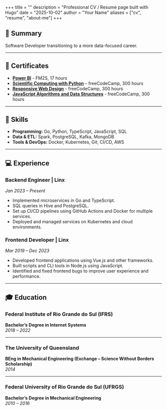 +++
title = ""
description = "Professional CV / Resume page built with Hugo"
date = "2025-10-02"
author = "Your Name"
aliases = ["cv", "resume", "about-me"]
+++

## 💼 Summary

Software Developer transitioning to a more data-focused career.

---

## 📜 Certificates

- **[Power BI](https://ead.fm2s.com.br/verify/8bfbe6e29b3121b5d73700842f222fbe40cfecc9)** - FM2S, 17 hours
- **[Scientific Computing with Python](https://www.freecodecamp.org/certification/ggarber42/scientific-computing-with-python-v7)**  – freeCodeCamp, 300 hours
- **[Responsive Web Design](https://www.freecodecamp.org/certification/ggarber42/responsive-web-design)** - freeCodeCamp, 300 hours
- **[JavaScript Algorithms and Data Structures](https://www.freecodecamp.org/certification/ggarber42/javascript-algorithms-and-data-structures)** - freeCodeCamp, 300 hours

---

## 🧠 Skills

- **Programming:** Go, Python, TypeScript, JavaScript, SQL  
- **Data & ETL:** Spark, PostgreSQL, Kafka, MongoDB
- **Tools & DevOps:** Docker, Kubernetes, Git, CI/CD, AWS  

---

## 💻 Experience

### Backend Engineer | Linx
*Jan 2023 – Present*

- Implemented microservices in Go and TypeScript.  
- SQL queries in Hive and PostgreSQL.  
- Set up CI/CD pipelines using GitHub Actions and Docker for multiple services.  
- Deployed and managed services on Kubernetes and cloud environments.  

### Frontend Developer | Linx
*Mar 2019 – Dec 2023*  

- Developed frontend applications using Vue.js and other frameworks.  
- Built scripts and CLI tools in Node.js using JavaScript.  
- Identified and fixed frontend bugs to improve user experience and performance.  

---

## 🎓 Education

### **Federal Institute of Rio Grande do Sul (IFRS)**  
**Bachelor’s Degree in Internet Systems**  
*2018 – 2022*  

---

### **The University of Queensland**  
**BEng in Mechanical Engineering (Exchange – Science Without Borders Scholarship)**  
*2014*  

---

### **Federal University of Rio Grande do Sul (UFRGS)**  
**Bachelor’s Degree in Mechanical Engineering**  
*2010 – 2016*
